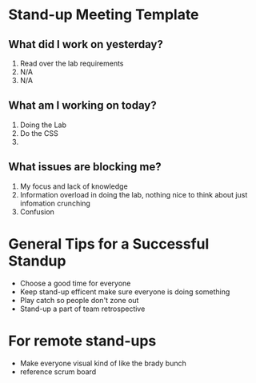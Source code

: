 # Stand-up Meeting Template

## What did I work on yesterday? 
1. Read over the lab requirements 
2. N/A
3. N/A


## What am I working on today? 
1. Doing the Lab 
2. Do the CSS 
3. 

## What issues are blocking me? 
1. My focus and lack of knowledge 
2. Information overload in doing the lab, nothing nice to think about just infomation crunching 
3. Confusion 

# General Tips for a Successful Standup 

- Choose a good time for everyone 
- Keep stand-up efficent make sure everyone is doing something 
- Play catch so people don't zone out
- Stand-up a part of team retrospective 

# For remote stand-ups
- Make everyone visual kind of like the brady bunch 
- reference scrum board  
